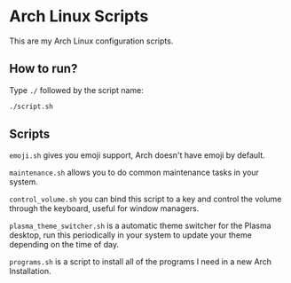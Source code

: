# Arch Linux Scripts
This are my Arch Linux configuration scripts.

## How to run?
Type `./` followed by the script name:
```bash
./script.sh
```
## Scripts
`emoji.sh` gives you emoji support, Arch doesn't have emoji by default.

`maintenance.sh` allows you to do common maintenance tasks in your system.

`control_volume.sh` you can bind this script to a key and control the volume through the keyboard, useful for window managers.

`plasma_theme_switcher.sh` is a automatic theme switcher for the Plasma desktop, run this periodically in your system to update your theme depending on the time of day.

`programs.sh` is a script to install all of the programs I need in a new Arch Installation.
